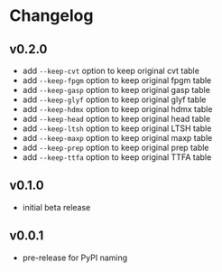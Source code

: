# Changelog

## v0.2.0

- add `--keep-cvt` option to keep original cvt table
- add `--keep-fpgm` option to keep original fpgm table
- add `--keep-gasp` option to keep original gasp table
- add `--keep-glyf` option to keep original glyf table
- add `--keep-hdmx` option to keep original hdmx table
- add `--keep-head` option to keep original head table
- add `--keep-ltsh` option to keep original LTSH table
- add `--keep-maxp` option to keep original maxp table
- add `--keep-prep` option to keep original prep table
- add `--keep-ttfa` option to keep original TTFA table

## v0.1.0

- initial beta release

## v0.0.1

- pre-release for PyPI naming